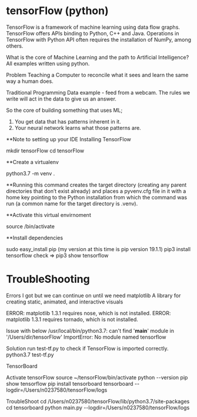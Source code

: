 # tensorFlow (python)

TensorFlow is a framework of machine learning using data flow graphs. TensorFlow offers APIs binding to Python, C++ and Java. Operations in TensorFlow with Python API often requires the installation of NumPy, among others.

What is the core of Machine Learning and the path to Artificial Intelligence?
All examples written using python.

Problem
Teaching a Computer to reconcile what it sees and learn the same way a human does.

Traditional Programming
Data example - feed from a webcam.
The rules we write will act in the data to give us an answer.

So the core of building something that uses ML;
1. You get data that has patterns inherent in it.
2. Your neural network learns what those patterns are.

**Note to setting up your IDE
Installing TensorFlow

mkdir tensorFlow
cd tensorFlow

**Create a virtualenv

python3.7 -m venv .

**Running this command creates the target directory (creating any parent directories that don’t exist already) and places a pyvenv.cfg file in it with a home key pointing to the Python installation from which the command was run (a common name for the target directory is .venv).

**Activate this virtual envirnoment

source /bin/activate

**Install dependencies

sudo easy_install pip 
(my version at this time is pip version 19.1.1)
pip3 install tensorflow
check => pip3 show tensorflow


# TroubleShooting

Errors I got but we can continue on until we need matplotlib
A library for creating static, animated, and interactive visuals

ERROR: matplotlib 1.3.1 requires nose, which is not installed.
ERROR: matplotlib 1.3.1 requires tornado, which is not installed.

Issue with below
/usr/local/bin/python3.7: can't find '__main__' module in '/Users/dir/tensorFlow'
ImportError: No module named tensorflow

Solution
run test-tf.py to check if TensorFlow is imported correctly.
python3.7 test-tf.py

TensorBoard

Activate tensorFlow
source ~/tensorFlow/bin/activate
python --version
pip show tensorflow
pip install tensorboard
tensorboard --logdir=/Users/n0237580/tensorFlow/logs

TroubleShoot
cd /Users/n0237580/tensorFlow/lib/python3.7/site-packages
cd tensorboard
python main.py --logdir=/Users/n0237580/tensorFlow/logs
